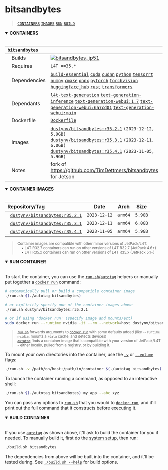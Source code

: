 # bitsandbytes

> [`CONTAINERS`](#user-content-containers) [`IMAGES`](#user-content-images) [`RUN`](#user-content-run) [`BUILD`](#user-content-build)

<details open>
<summary><b><a id="containers">CONTAINERS</a></b></summary>
<br>

| **`bitsandbytes`** | |
| :-- | :-- |
| &nbsp;&nbsp;&nbsp;Builds | [![`bitsandbytes_jp51`](https://img.shields.io/github/actions/workflow/status/dusty-nv/jetson-containers/bitsandbytes_jp51.yml?label=bitsandbytes:jp51)](https://github.com/dusty-nv/jetson-containers/actions/workflows/bitsandbytes_jp51.yml) |
| &nbsp;&nbsp;&nbsp;Requires | `L4T ==35.*` |
| &nbsp;&nbsp;&nbsp;Dependencies | [`build-essential`](/packages/build-essential) [`cuda`](/packages/cuda/cuda) [`cudnn`](/packages/cuda/cudnn) [`python`](/packages/python) [`tensorrt`](/packages/tensorrt) [`numpy`](/packages/numpy) [`cmake`](/packages/cmake/cmake_pip) [`onnx`](/packages/onnx) [`pytorch`](/packages/pytorch) [`torchvision`](/packages/pytorch/torchvision) [`huggingface_hub`](/packages/llm/huggingface_hub) [`rust`](/packages/rust) [`transformers`](/packages/llm/transformers) |
| &nbsp;&nbsp;&nbsp;Dependants | [`l4t-text-generation`](/packages/l4t/l4t-text-generation) [`text-generation-inference`](/packages/llm/text-generation-inference) [`text-generation-webui:1.7`](/packages/llm/text-generation-webui) [`text-generation-webui:6a7cd01`](/packages/llm/text-generation-webui) [`text-generation-webui:main`](/packages/llm/text-generation-webui) |
| &nbsp;&nbsp;&nbsp;Dockerfile | [`Dockerfile`](Dockerfile) |
| &nbsp;&nbsp;&nbsp;Images | [`dustynv/bitsandbytes:r35.2.1`](https://hub.docker.com/r/dustynv/bitsandbytes/tags) `(2023-12-12, 5.9GB)`<br>[`dustynv/bitsandbytes:r35.3.1`](https://hub.docker.com/r/dustynv/bitsandbytes/tags) `(2023-12-11, 6.0GB)`<br>[`dustynv/bitsandbytes:r35.4.1`](https://hub.docker.com/r/dustynv/bitsandbytes/tags) `(2023-11-05, 5.9GB)` |
| &nbsp;&nbsp;&nbsp;Notes | fork of https://github.com/TimDettmers/bitsandbytes for Jetson |

</details>

<details open>
<summary><b><a id="images">CONTAINER IMAGES</a></b></summary>
<br>

| Repository/Tag | Date | Arch | Size |
| :-- | :--: | :--: | :--: |
| &nbsp;&nbsp;[`dustynv/bitsandbytes:r35.2.1`](https://hub.docker.com/r/dustynv/bitsandbytes/tags) | `2023-12-12` | `arm64` | `5.9GB` |
| &nbsp;&nbsp;[`dustynv/bitsandbytes:r35.3.1`](https://hub.docker.com/r/dustynv/bitsandbytes/tags) | `2023-12-11` | `arm64` | `6.0GB` |
| &nbsp;&nbsp;[`dustynv/bitsandbytes:r35.4.1`](https://hub.docker.com/r/dustynv/bitsandbytes/tags) | `2023-11-05` | `arm64` | `5.9GB` |

> <sub>Container images are compatible with other minor versions of JetPack/L4T:</sub><br>
> <sub>&nbsp;&nbsp;&nbsp;&nbsp;• L4T R32.7 containers can run on other versions of L4T R32.7 (JetPack 4.6+)</sub><br>
> <sub>&nbsp;&nbsp;&nbsp;&nbsp;• L4T R35.x containers can run on other versions of L4T R35.x (JetPack 5.1+)</sub><br>
</details>

<details open>
<summary><b><a id="run">RUN CONTAINER</a></b></summary>
<br>

To start the container, you can use the [`run.sh`](/docs/run.md)/[`autotag`](/docs/run.md#autotag) helpers or manually put together a [`docker run`](https://docs.docker.com/engine/reference/commandline/run/) command:
```bash
# automatically pull or build a compatible container image
./run.sh $(./autotag bitsandbytes)

# or explicitly specify one of the container images above
./run.sh dustynv/bitsandbytes:r35.2.1

# or if using 'docker run' (specify image and mounts/ect)
sudo docker run --runtime nvidia -it --rm --network=host dustynv/bitsandbytes:r35.2.1
```
> <sup>[`run.sh`](/docs/run.md) forwards arguments to [`docker run`](https://docs.docker.com/engine/reference/commandline/run/) with some defaults added (like `--runtime nvidia`, mounts a `/data` cache, and detects devices)</sup><br>
> <sup>[`autotag`](/docs/run.md#autotag) finds a container image that's compatible with your version of JetPack/L4T - either locally, pulled from a registry, or by building it.</sup>

To mount your own directories into the container, use the [`-v`](https://docs.docker.com/engine/reference/commandline/run/#volume) or [`--volume`](https://docs.docker.com/engine/reference/commandline/run/#volume) flags:
```bash
./run.sh -v /path/on/host:/path/in/container $(./autotag bitsandbytes)
```
To launch the container running a command, as opposed to an interactive shell:
```bash
./run.sh $(./autotag bitsandbytes) my_app --abc xyz
```
You can pass any options to [`run.sh`](/docs/run.md) that you would to [`docker run`](https://docs.docker.com/engine/reference/commandline/run/), and it'll print out the full command that it constructs before executing it.
</details>
<details open>
<summary><b><a id="build">BUILD CONTAINER</b></summary>
<br>

If you use [`autotag`](/docs/run.md#autotag) as shown above, it'll ask to build the container for you if needed.  To manually build it, first do the [system setup](/docs/setup.md), then run:
```bash
./build.sh bitsandbytes
```
The dependencies from above will be built into the container, and it'll be tested during.  See [`./build.sh --help`](/jetson_containers/build.py) for build options.
</details>
